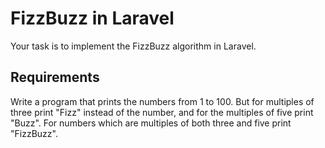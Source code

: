 # FizzBuzz in Laravel

Your task is to implement the FizzBuzz algorithm in Laravel.

## Requirements

Write a program that prints the numbers from 1 to 100.
But for multiples of three print "Fizz" instead of the number,
and for the multiples of five print "Buzz". 
For numbers which are multiples of both three and five print "FizzBuzz".
